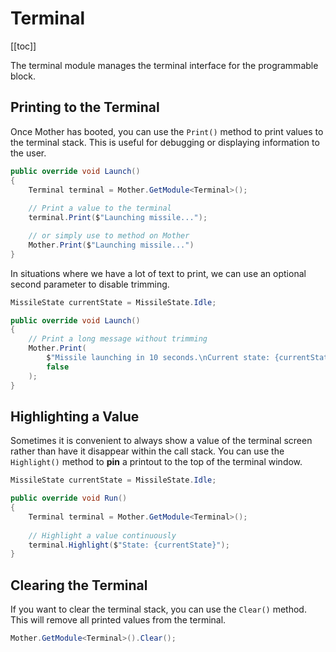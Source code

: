 # Terminal

[[toc]]

The terminal module manages the terminal interface for the programmable block.

## Printing to the Terminal

Once Mother has booted, you can use the `Print()` method to print values to the terminal stack. This is useful for debugging or displaying information to the user.

```csharp title="MissileGuidanceModule.cs"
public override void Launch()
{
    Terminal terminal = Mother.GetModule<Terminal>();
    
    // Print a value to the terminal
    terminal.Print($"Launching missile...");

    // or simply use to method on Mother
    Mother.Print($"Launching missile...")
}
```

In situations where we have a lot of text to print, we can use an optional second parameter to disable trimming.

```csharp title="MissileGuidanceModule.cs"
MissileState currentState = MissileState.Idle;

public override void Launch()
{
    // Print a long message without trimming
    Mother.Print(
        $"Missile launching in 10 seconds.\nCurrent state: {currentState}", 
        false
    );
}
```

## Highlighting a Value

Sometimes it is convenient to always show a value of the terminal screen rather than have it disappear within the call stack.  You can use the `Highlight()` method to **pin** a printout to the top of the terminal window.

```csharp title="MissileGuidanceModule.cs"
MissileState currentState = MissileState.Idle;

public override void Run()
{
    Terminal terminal = Mother.GetModule<Terminal>();
    
    // Highlight a value continuously
    terminal.Highlight($"State: {currentState}");
}
```

## Clearing the Terminal

If you want to clear the terminal stack, you can use the `Clear()` method. This will remove all printed values from the terminal.

```csharp
Mother.GetModule<Terminal>().Clear();
```
